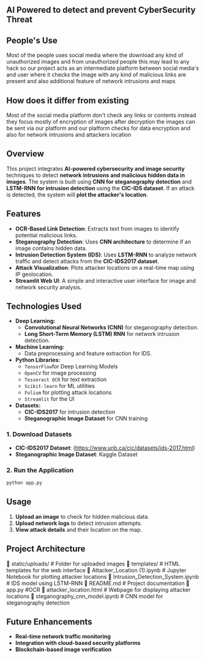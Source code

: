 ## AI Powered to detect and prevent CyberSecurity Threat

## People's Use
Most of the people uses social media where the download any kind of unauthorized images and from unauthorized people this may lead to any hack so our project acts as an intermediate platform between social media's and user where it checks the image with any kind of malicious links are present and also additional feature of network intrusions and maps

## How does it differ from existing
Most of the social media platform don't check any links or contents instead they focus mostly of encryption of images after decryption the images can be sent via our platform and our platform checks for data encryption and also for network intrusions and attackers location

## Overview
This project integrates **AI-powered cybersecurity and image security** techniques to detect **network intrusions and malicious hidden data in images**. The system is built using **CNN for steganography detection** and **LSTM-RNN for intrusion detection** using the **CIC-IDS dataset**. If an attack is detected, the system will **plot the attacker's location**.

## Features
- **OCR-Based Link Detection**: Extracts text from images to identify potential malicious links.
- **Steganography Detection**: Uses **CNN architecture** to determine if an image contains hidden data.
- **Intrusion Detection System (IDS)**: Uses **LSTM-RNN** to analyze network traffic and detect attacks from the **CIC-IDS2017 dataset**.
- **Attack Visualization**: Plots attacker locations on a real-time map using IP geolocation.
- **Streamlit Web UI**: A simple and interactive user interface for image and network security analysis.

## Technologies Used
- **Deep Learning:**
  - **Convolutional Neural Networks (CNN)** for steganography detection.
  - **Long Short-Term Memory (LSTM) RNN** for network intrusion detection.
- **Machine Learning:**
  - Data preprocessing and feature extraction for IDS.
- **Python Libraries:**
  - `TensorFlow`for Deep Learning Models
  - `OpenCV` for image processing
  - `Tesseract OCR` for text extraction
  - `Scikit-learn` for ML utilities
  - `Folium` for plotting attack locations
  - `Streamlit` for the UI
- **Datasets:**
  - **CIC-IDS2017** for intrusion detection
  - **Steganographic Image Dataset** for CNN training




### 1. Download Datasets
- **CIC-IDS2017 Dataset**: (https://www.unb.ca/cic/datasets/ids-2017.html)
- **Steganographic Image Dataset**: Kaggle Dataset

### 2. Run the Application
```bash
python app.py
```

## Usage
1. **Upload an image** to check for hidden malicious data.
2. **Upload network logs** to detect intrusion attempts.
3. **View attack details** and their location on the map.

## Project Architecture

📂 static/uploads/                 # Folder for uploaded images
📂 templates/                       # HTML templates for the web interface
📄 Attacker_Location (1).ipynb      # Jupyter Notebook for plotting attacker locations
📄 Intrusion_Detection_System.ipynb # IDS model using LSTM-RNN
📄 README.md                        # Project documentation
📄 app.py                            #OCR
📄 attacker_location.html            # Webpage for displaying attacker locations
📄 steganography_cnn_model.ipynb     # CNN model for steganography detection


## Future Enhancements
- **Real-time network traffic monitoring**
- **Integration with cloud-based security platforms**
- **Blockchain-based image verification**
